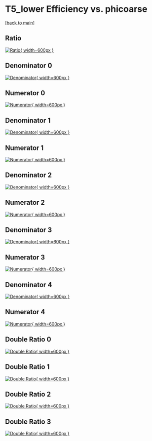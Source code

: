 # T5_lower Efficiency vs. phicoarse

[[back to main](./)]



## Ratio

[![Ratio](../mtv/var/T5_lower_xtr_11_1_eff_phicoarse.png){ width=600px }](../mtv/var/T5_lower_xtr_11_1_eff_phicoarse.pdf)

## Denominator 0

[![Denominator](../mtv/den/T5_lower_xtr_11_1_eff_phicoarse_den0.png){ width=600px }](../mtv/den/T5_lower_xtr_11_1_eff_phicoarse_den0.pdf)

## Numerator 0

[![Numerator](../mtv/num/T5_lower_xtr_11_1_eff_phicoarse_num0.png){ width=600px }](../mtv/num/T5_lower_xtr_11_1_eff_phicoarse_num0.pdf)

## Denominator 1

[![Denominator](../mtv/den/T5_lower_xtr_11_1_eff_phicoarse_den1.png){ width=600px }](../mtv/den/T5_lower_xtr_11_1_eff_phicoarse_den1.pdf)

## Numerator 1

[![Numerator](../mtv/num/T5_lower_xtr_11_1_eff_phicoarse_num1.png){ width=600px }](../mtv/num/T5_lower_xtr_11_1_eff_phicoarse_num1.pdf)

## Denominator 2

[![Denominator](../mtv/den/T5_lower_xtr_11_1_eff_phicoarse_den2.png){ width=600px }](../mtv/den/T5_lower_xtr_11_1_eff_phicoarse_den2.pdf)

## Numerator 2

[![Numerator](../mtv/num/T5_lower_xtr_11_1_eff_phicoarse_num2.png){ width=600px }](../mtv/num/T5_lower_xtr_11_1_eff_phicoarse_num2.pdf)

## Denominator 3

[![Denominator](../mtv/den/T5_lower_xtr_11_1_eff_phicoarse_den3.png){ width=600px }](../mtv/den/T5_lower_xtr_11_1_eff_phicoarse_den3.pdf)

## Numerator 3

[![Numerator](../mtv/num/T5_lower_xtr_11_1_eff_phicoarse_num3.png){ width=600px }](../mtv/num/T5_lower_xtr_11_1_eff_phicoarse_num3.pdf)

## Denominator 4

[![Denominator](../mtv/den/T5_lower_xtr_11_1_eff_phicoarse_den4.png){ width=600px }](../mtv/den/T5_lower_xtr_11_1_eff_phicoarse_den4.pdf)

## Numerator 4

[![Numerator](../mtv/num/T5_lower_xtr_11_1_eff_phicoarse_num4.png){ width=600px }](../mtv/num/T5_lower_xtr_11_1_eff_phicoarse_num4.pdf)

## Double Ratio 0

[![Double Ratio](../mtv/ratio/T5_lower_xtr_11_1_eff_phicoarse_ratio0.png){ width=600px }](../mtv/ratio/T5_lower_xtr_11_1_eff_phicoarse_ratio0.pdf)

## Double Ratio 1

[![Double Ratio](../mtv/ratio/T5_lower_xtr_11_1_eff_phicoarse_ratio1.png){ width=600px }](../mtv/ratio/T5_lower_xtr_11_1_eff_phicoarse_ratio1.pdf)

## Double Ratio 2

[![Double Ratio](../mtv/ratio/T5_lower_xtr_11_1_eff_phicoarse_ratio2.png){ width=600px }](../mtv/ratio/T5_lower_xtr_11_1_eff_phicoarse_ratio2.pdf)

## Double Ratio 3

[![Double Ratio](../mtv/ratio/T5_lower_xtr_11_1_eff_phicoarse_ratio3.png){ width=600px }](../mtv/ratio/T5_lower_xtr_11_1_eff_phicoarse_ratio3.pdf)

